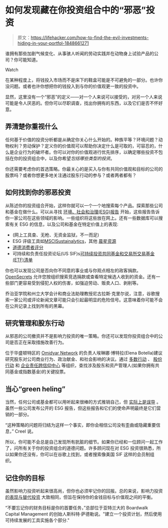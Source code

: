 # 如何发现藏在你投资组合中的“邪恶”投资

> 原文：<https://lifehacker.com/how-to-find-the-evil-investments-hiding-in-your-portfol-1848661271>

谁拥有那些加剧气候变化、从事骇人听闻的劳动实践并在动物身上试验产品的公司？你可能知道。

Watch

在某种程度上，将钱投入市场而不是床下的鞋盒可能是不可避免的一部分。也许你没问题。或者也许你想把你的钱投入到与你的价值观更一致的投资中。

显然，这里没有一个“邪恶”的定义——对一个人来说可以接受的，对另一个人来说可能是令人厌恶的。但你可以尽职调查，找出你拥有的东西，以及它们是否不怀好意。

## 弄清楚你重视什么

任何基于价值的投资分析都是从确定你关心什么开始的。种族平等？环境问题？动物权利？劳动保护？定义你的价值观可以帮助你决定什么是可取的，可容忍的，什么是企业行为的破坏者。你可以对你的价值观进行优先排序，以确定哪些投资不包括在你的投资组合中，以及你希望*包括哪些类型的投资*。

你还需要考虑你的首选策略。你最关心的是买入与你有共同价值观和目标的公司的股票吗？或者你想更多地关注通过股东行动的参与？或者两者都有？

## 如何找到你的邪恶投资

从陈述你的投资组合开始，这样你就可以一个一个地搜索每个产品。探索那些公司和基金在做什么。可以从寻找 [环境、社会和治理(ESG)报告](https://www.pwc.com/sk/en/environmental-social-and-corporate-governance-esg/esg-reporting.html) 开始，这些报告告诉你一家公司在这些领域的影响。一些组织将这些放在网上。还有一些数据库可以搜索有关 ESG 的信息，以及公司和基金在特定价值上的表现:

*   (网上工具查、无枪、无资金监狱，不一而足)
*   ESG 评级工具如[MSCI](https://www.msci.com/our-solutions/esg-investing/esg-ratings)[Sustainalytics](https://www.sustainalytics.com/esg-ratings)，其他 [晨星资源](https://www.morningstar.com/topics/sustainable-investing)
*   [道德消费者评分](https://www.ethicalconsumer.org/about-us/our-ethical-ratings)
*   可持续和负责任投资论坛(US SIF)s[可持续投资共同基金和交易所交易基金(ETF)清单](https://charts.ussif.org/mfpc/)

你也可以发现公司是否向你不同意的事业或与你观点相左的政客捐款。 [OpenSecrets](https://www.opensecrets.org/) 允许您按组织搜索竞选捐款或查看特定候选人收到的资金。还有一些部门更容易受到侵犯人权的伤害，如强迫劳动、贩卖人口、剥削等。

乔治亚学院和州立大学会计和商业法助理教授尼古拉斯·克里尔说，注意，谷歌搜索一家公司或评论新闻文章可能只会引起最明显的危险信号。这意味着你可能不会在公共记录上找到所有的黑幕。

## 研究管理和股东行动

从邪恶的公司撤资并不是影响力投资的唯一策略。你还可以发现你投资组合中的公司是否正在采取措施改善行为。

位于华盛顿特区的 [Omidyar Network](https://omidyar.com/) 的负责人埃琳娜·博特拉(Elena Botella)建议研究股东对公司商业行为、政治献金、和社会影响的决议。通过 [多数行动](https://www.majorityaction.us/) 、 [股份行动](https://shareaction.org/) 和 [企业责任跨信仰中心](https://www.iccr.org/) 等组织，查找涉及股东和资产管理人(如果你拥有共同基金或指数基金)的关键投票。

## 当心“green heling”

当然，任何公司或基金都可以用听起来很棒的方式推销自己，但 [实际上是误导](https://www.marketwatch.com/story/buyer-beware-whats-really-in-your-earth-friendly-esg-fund-11615485716) 。虽然一些公司发布公开的 ESG 报告，但这些报告和它们的使命声明最终是它们营销的一部分。

“这种策略的问题将归结为这样一个事实，即你会相信公司没有歪曲或隐藏重要信息，” Creel 说。

所以，你可能不会总是自己发现所有肮脏的细节。如果你已经和一位顾问一起工作了，问所有关于你的投资组合的道德问题。许多顾问现在对 ESG 投资很熟悉，所以如果你还没有，你可以在谷歌上找到，或者搜索像美国 SIF 这样的会员制组织。

## 记住你的目标

虽然影响力投资听起来很高尚，但你也必须牢记你的回报。总的来说，影响力投资 [的表现与替代投资](https://lifehacker.com/does-impact-investment-perform-better-than-evil-inves-1848621379) 大致相同，但旨在保持你的金钱目标与价值观之间的平衡。

“不要忘记你的财务目标是你的首要任务，”总部位于亚特兰大的 Boardwalk Capital Management 的创始人斯科特·萨德勒说。"建立一个投资计划，然后使用可持续发展的工具实施各个部分."